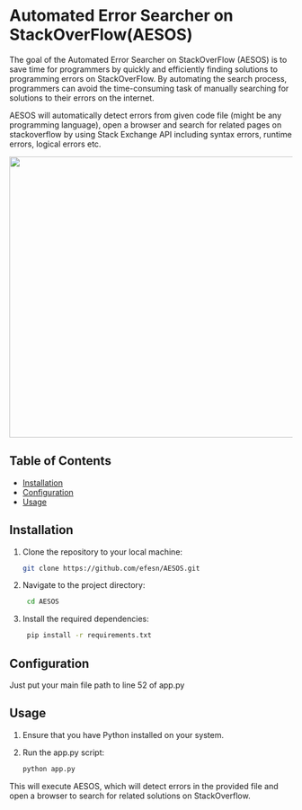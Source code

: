# Automated Error Searcher on StackOverFlow(AESOS)

The goal of the Automated Error Searcher on StackOverFlow (AESOS) is to save time for
programmers by quickly and efficiently finding solutions to programming errors on StackOverFlow.
By automating the search process, programmers can avoid the time-consuming task of manually
searching for solutions to their errors on the internet.

AESOS will automatically detect errors from given code file (might be any programming language),
open a browser and search for related pages on stackoverflow by using Stack Exchange API
including syntax errors, runtime errors, logical errors etc.

<img src="https://imgur.com/3u5gZuP.png" width="600" height="500">

## Table of Contents

- [Installation](#installation)
- [Configuration](#configuration)
- [Usage](#usage)


## Installation

1. Clone the repository to your local machine:

   ```bash
   git clone https://github.com/efesn/AESOS.git
2. Navigate to the project directory:
   ```bash
    cd AESOS
3. Install the required dependencies:
   ```bash
    pip install -r requirements.txt

## Configuration
Just put your main file path to line 52 of app.py

## Usage
1. Ensure that you have Python installed on your system.

2. Run the app.py script:
   ```bash
   python app.py
This will execute AESOS, which will detect errors in the provided file and open a browser to search for related solutions on StackOverflow.

